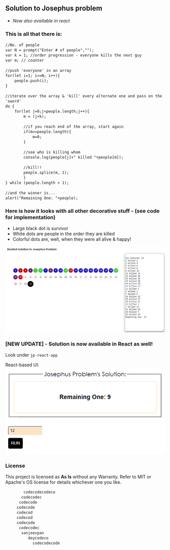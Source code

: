 ## Solution to Josephus problem
+ _Now also available in react_

### This is all that there is:
```
//No. of people
var N = prompt("Enter # of people","");
var k = 1; //order progression - everyone kills the next guy
var m; // counter

//push 'everyone' in an array
for(let i=1; i<=N; i++){
	people.push(i);
}

//iterate over the array & 'kill' every alternate one and pass on the 'sword'
do {
    for(let j=0;j<people.length;j++){
		m = (j+k);

        //if you reach end of the array, start again
		if(m>=people.length){
			m=0;
		}

		//see who is killing whom
        console.log(people[j]+" killed "+people[m]);
		
        //kill!!
        people.splice(m, 1);
		}
} while (people.length > 1);

//and the winner is...
alert("Remaining One: "+people);

```

### Here is how it looks with all other decorative stuff - (see code for implementation)
+ Large black dot is survivor
+ White dots are people in the order they are killed
+ Colorful dots are, well, when they were all alive & happy!

![Josephus Solution UI](JosepheusProblem_UI.PNG)

### [NEW UPDATE] - Solution is now available in React as well!
Look under ```jp-react-app```

React-based UI:
![Josephus Solution UI](JosephusSolution-ReactJS.PNG)


### License

This project is licensed as **As Is** without any Warranty. Refer to MIT or Apache's OS license for details whichever one you like.

```
        codecodecodeco
       codecodec   
      codecode  
     codecode         
     codecod          
     codecod         
     codecode      
      codecodec
       sanjeevpan 
          deycodeco
            codecodecode
```



